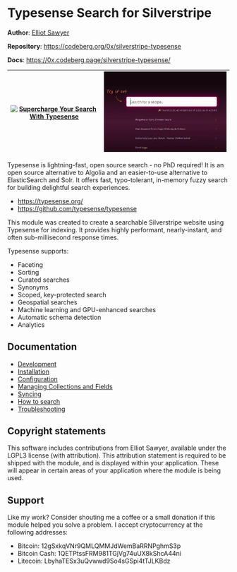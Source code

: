 # Typesense Search for Silverstripe

**Author**: [Elliot Sawyer](https://sawyer.nz)

**Repository**: https://codeberg.org/0x/silverstripe-typesense

**Docs**: https://0x.codeberg.page/silverstripe-typesense/

| [![Supercharge Your Search With Typesense](http://img.youtube.com/vi/3ovkP2u4lbY/0.jpg)](http://www.youtube.com/watch?v=3ovkP2u4lbY "Supercharge Your Search With Typesense") | ![A demo embedded on the Typesense homepage](img/ts-docs.webp "A demo embedded on the Typesense homepage")  |
| -------- | ------- |

Typesense is lightning-fast, open source search - no PhD required!  It is an open source alternative to Algolia and an easier-to-use alternative to ElasticSearch and Solr. It offers fast, typo-tolerant, in-memory fuzzy search for building delightful search experiences.

* https://typesense.org/
* https://github.com/typesense/typesense

This module was created to create a searchable Silverstripe website using Typesense for indexing.  It provides highly performant, nearly-instant, and often sub-millisecond response times. 

Typesense supports:

* Faceting
* Sorting
* Curated searches
* Synonyms
* Scoped, key-protected search
* Geospatial searches
* Machine learning and GPU-enhanced searches
* Automatic schema detection
* Analytics

## Documentation

* [Development](docs/en/development.md)
* [Installation](docs/en/installation.md)
* [Configuration](docs/en/configuration.md)
* [Managing Collections and Fields](docs/en/collections.md)
* [Syncing](docs/en/syncing.md)
* [How to search](docs/en/searching.md)
* [Troubleshooting](docs/en/troubleshooting.md)

## Copyright statements

This software includes contributions from Elliot Sawyer, available under the LGPL3 license (with attribution). This attribution statement is required to be shipped with the module, and is displayed within your application. These will appear in certain areas of your application where the module is being used.

## Support

Like my work? Consider shouting me a coffee or a small donation if this module helped you solve a problem. I accept cryptocurrency at the following addresses:

* Bitcoin: 12gSxkqVNr9QMLQMMJdWemBaRRNPghmS3p
* Bitcoin Cash: 1QETPtssFRM981TGjVg74uUX8kShcA44ni
* Litecoin: LbyhaTESx3uQvwwd9So4sGSpi4tTJLKBdz

